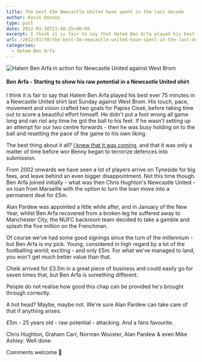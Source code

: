 ```yaml
---
title: The best £5m Newcastle United have spent in the last decade
author: Kevin Doocey
type: post
date: 2012-03-30T21:40:35+00:00
excerpt: I think it is fair to say that Hatem Ben Arfa played his best ever 90 minutes in a Newcastle United shirt last Sunday against West Brom. His touch, pace, movement and vision crafted two..
url: /2012/03/30/the-best-5m-newcastle-united-have-spent-in-the-last-decade/
categories:
  - Hatem Ben Arfa
---
```


![Hatem Ben Arfa in action for Newcastle United against West Brom](https://www.tynetime.com/wp-content/uploads/2012/03/Hatem-Ben-Arfa-West-Brom.jpg "hatem ben arfa")

#### Ben Arfa - Starting to show his raw potential in a Newcastle United shirt

I think it is fair to say that Hatem Ben Arfa played his best ever 75 minutes in a Newcastle United shirt last Sunday against West Brom. His touch, pace, movement and vision crafted two goals for Papiss Cissé, before taking time out to score a beautiful effort himself. He didn't put a foot wrong all game long and ran riot any time he got the ball to his feet. If he wasn't setting up an attempt  for our two centre forwards - then he was busy holding on to the ball and resetting the pace of the game to his own liking.

The best thing about it all? [I knew that it was coming][1], and that it was only a matter of time before wor Benny began to terrorize defences into submission.

From 2002 onwards we have seen a lot of players arrive on Tyneside for big fees, and leave behind an even bigger disappointment. Not this time though. Ben Arfa joined initially - what was then Chris Hughton's Newcastle United - on loan from Marseille with the option to turn the loan move into a permanent deal for £5m.

Alan Pardew was appointed a little while after, and in January of the New Year, whilst Ben Arfa recovered from a broken leg he suffered away to Manchester City, the NUFC backroom team decided to take a gamble and splash the five million on the Frenchman.

Of course we've had some good signings since the turn of the millennium - but Ben Arfa is my pick. Young; considered in high regard by a lot of the footballing world; exciting - and only £5m. For what we've managed to land, you won't get much better value than that.

Cheik arrived for £3.5m in a great piece of business and could easily go for seven times that, but Ben Arfa is something different.

People do not realise how good this chap can be provided he's brought through correctly.

A hot head? Maybe, maybe not. We're sure Alan Pardew can take care of that if anything arises.

£5m - 25 years old - raw potential - attacking. And a fans favourite.

Chris Hughton, Graham Carr, Norman Wooster, Alan Pardew & even Mike Ashley: Well done.

Comments welcome 🙂

 [1]: https://www.tynetime.com/2012/03/06/hatem-ben-arfa-has-the-potential-to-rip-apart-the-premier-league/ "hatem ben arfa "
